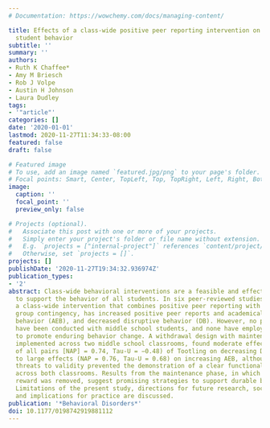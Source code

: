 ```yaml
---
# Documentation: https://wowchemy.com/docs/managing-content/

title: Effects of a class-wide positive peer reporting intervention on middle school
  student behavior
subtitle: ''
summary: ''
authors:
- Ruth K Chaffee*
- Amy M Briesch
- Rob J Volpe
- Austin H Johnson
- Laura Dudley
tags:
- '"article"'
categories: []
date: '2020-01-01'
lastmod: 2020-11-27T11:34:33-08:00
featured: false
draft: false

# Featured image
# To use, add an image named `featured.jpg/png` to your page's folder.
# Focal points: Smart, Center, TopLeft, Top, TopRight, Left, Right, BottomLeft, Bottom, BottomRight.
image:
  caption: ''
  focal_point: ''
  preview_only: false

# Projects (optional).
#   Associate this post with one or more of your projects.
#   Simply enter your project's folder or file name without extension.
#   E.g. `projects = ["internal-project"]` references `content/project/deep-learning/index.md`.
#   Otherwise, set `projects = []`.
projects: []
publishDate: '2020-11-27T19:34:32.936974Z'
publication_types:
- '2'
abstract: Class-wide behavioral interventions are a feasible and effective method
  to support the behavior of all students. In six peer-reviewed studies, Tootling,
  a class-wide intervention that combines positive peer reporting with an interdependent
  group contingency, has increased positive peer reports and academically engaged
  behavior (AEB), and decreased disruptive behavior (DB). However, no prior studies
  have been conducted with middle school students, and none have employed strategies
  to promote enduring behavior change. A withdrawal design with maintenance phase,
  implemented across two middle school classrooms, found moderate effects (nonoverlap
  of all pairs [NAP] = 0.74, Tau-U = −0.48) of Tootling on decreasing DB and moderate
  to large effects (NAP = 0.76, Tau-U = 0.68) on increasing AEB, although internal
  threats to validity prevented the demonstration of a clear functional relationship
  across both classrooms. Results from the maintenance phase, in which the group contingency
  reward was removed, suggest promising strategies to support durable behavioral change.
  Limitations of the present study, directions for future research, social validity,
  and implications for practice are discussed.
publication: '*Behavioral Disorders*'
doi: 10.1177/0198742919881112
---
```

